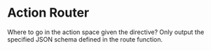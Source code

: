 # Action Router

Where to go in the action space given the directive? Only output the specified JSON schema defined in the route function.